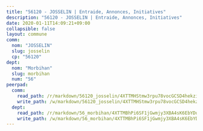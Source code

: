 ```yaml
---
title: "56120 - JOSSELIN | Entraide, Annonces, Initiatives"
description: "56120 - JOSSELIN | Entraide, Annonces, Initiatives"
date: 2020-01-11T14:09:21+09:00
collapsible: false
layout: commune
comm:
  nom: "JOSSELIN"
  slug: josselin
  cp: "56120"
dept:
  nom: "Morbihan"
  slug: morbihan
  num: "56"
peerpad:
  comm:
    read_path: /r/markdown/56120_josselin/4XTTMHStmw3rpu78vocGCSD4hekzidjNu32189mksRtWHZSGR
    write_path: /w/markdown/56120_josselin/4XTTMHStmw3rpu78vocGCSD4hekzidjNu32189mksRtWHZSGR-K3TgUZ5WVdRT4ivLP6f6KD1nPxBrMrsBFiDtNnMg2eA2YvWwPzp9uLbQABVcxmwezX2a5ysDEB5N3SspZo2xz5wtVWqMGwEgYQdpHLxi3vAvhpAf7zNfowED2thYgRDZPM8KYh53
  dept:
    read_path: /r/markdown/56_morbihan/4XTTMBhPi6SF1jGwmjy3XBA4sK6EbYDun44EYwF3irZ7aBa5U
    write_path: /w/markdown/56_morbihan/4XTTMBhPi6SF1jGwmjy3XBA4sK6EbYDun44EYwF3irZ7aBa5U-K3TgV3HyhWtqSpmJ2GGLPRtHigVTcxkFRVLMX5R66UyRAN55PNUQgmTNwaDuJmWps9EVWQzncDySYbA7Pg7qEdRXsayrZysPHK4HeKM3FG1U8vQvyUvaDoFo4L4Z8coFC71q4zES
---
```


